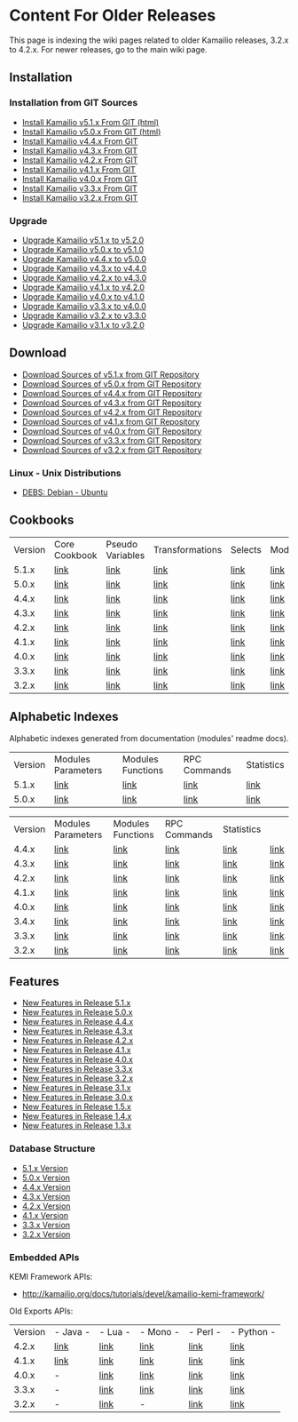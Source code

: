 # Content For Older Releases

This page is indexing the wiki pages related to older Kamailio releases,
3.2.x to 4.2.x. For newer releases, go to the main wiki page.

## Installation

### Installation from GIT Sources

- [Install Kamailio v5.1.x From GIT (html)](https://kamailio.org/docs/tutorials/5.1.x/kamailio-install-guide-git/)
- [Install Kamailio v5.0.x From GIT (html)](https://kamailio.org/docs/tutorials/5.0.x/kamailio-install-guide-git/)
- [Install Kamailio v4.4.x From GIT](../install/4.4.x/git.md)
- [Install Kamailio v4.3.x From GIT](../install/4.3.x/git.md)
- [Install Kamailio v4.2.x From GIT](../install/4.2.x/git.md)
- [Install Kamailio v4.1.x From GIT](../install/4.1.x/git.md)
- [Install Kamailio v4.0.x From GIT](../install/4.0.x/git.md)
- [Install Kamailio v3.3.x From GIT](../install/3.3.x/git.md)
- [Install Kamailio v3.2.x From GIT](../install/3.2.x/git.md)

### Upgrade

- [Upgrade Kamailio v5.1.x to v5.2.0](../install/upgrade/5.1.x-to-5.2.0.md)
- [Upgrade Kamailio v5.0.x to v5.1.0](../install/upgrade/5.0.x-to-5.1.0.md)
- [Upgrade Kamailio v4.4.x to v5.0.0](../install/upgrade/4.4.x-to-5.0.0.md)
- [Upgrade Kamailio v4.3.x to v4.4.0](../install/upgrade/4.3.x-to-4.4.0.md)
- [Upgrade Kamailio v4.2.x to v4.3.0](../install/upgrade/4.2.x-to-4.3.0.md)
- [Upgrade Kamailio v4.1.x to v4.2.0](../install/upgrade/4.1.x-to-4.2.0.md)
- [Upgrade Kamailio v4.0.x to v4.1.0](../install/upgrade/4.0.x-to-4.1.0.md)
- [Upgrade Kamailio v3.3.x to v4.0.0](../install/upgrade/3.3.x-to-4.0.0.md)
- [Upgrade Kamailio v3.2.x to v3.3.0](../install/upgrade/3.2.x-to-3.3.0.md)
- [Upgrade Kamailio v3.1.x to v3.2.0](../install/upgrade/3.1.x-to-3.2.0.md)

## Download

- [Download Sources of v5.1.x from GIT Repository](../download/v5.1.x-from-git.md)
- [Download Sources of v5.0.x from GIT Repository](../download/v5.0.x-from-git.md)
- [Download Sources of v4.4.x from GIT Repository](../download/v4.4.x-from-git.md)
- [Download Sources of v4.3.x from GIT Repository](../download/v4.3.x-from-git.md)
- [Download Sources of v4.2.x from GIT Repository](../download/v4.2.x-from-git.md)
- [Download Sources of v4.1.x from GIT Repository](../download/v4.1.x-from-git.md)
- [Download Sources of v4.0.x from GIT Repository](../download/v4.0.x-from-git.md)
- [Download Sources of v3.3.x from GIT Repository](../download/v3.3.x-from-git.md)
- [Download Sources of v3.2.x from GIT Repository](../download/v3.2.x-from-git.md)

### Linux - Unix Distributions

- [DEBS: Debian - Ubuntu](../old-releases/packages/debs.md)

## Cookbooks

|         |                               |                                          |                                          |                                  |                                                 |
|---------|-------------------------------|------------------------------------------|------------------------------------------|----------------------------------|-------------------------------------------------|
| Version | Core Cookbook                 | Pseudo Variables                         | Transformations                          | Selects                          | Modules                                         |
| 5.1.x   | [link](../cookbooks/5.1.x/core.md) | [link](../cookbooks/5.1.x/pseudovariables.md) | [link](../cookbooks/5.1.x/transformations.md) | [link](../cookbooks/5.1.x/selects.md) | [link](https://kamailio.org/docs/modules/5.1.x/) |
| 5.0.x   | [link](../cookbooks/5.0.x/core.md) | [link](../cookbooks/5.0.x/pseudovariables.md) | [link](../cookbooks/5.0.x/transformations.md) | [link](../cookbooks/5.0.x/selects.md) | [link](https://kamailio.org/docs/modules/5.0.x/) |
| 4.4.x   | [link](../cookbooks/4.4.x/core.md) | [link](../cookbooks/4.4.x/pseudovariables.md) | [link](../cookbooks/4.4.x/transformations.md) | [link](../cookbooks/4.4.x/selects.md) | [link](https://kamailio.org/docs/modules/4.4.x/) |
| 4.3.x   | [link](../cookbooks/4.3.x/core.md) | [link](../cookbooks/4.3.x/pseudovariables.md) | [link](../cookbooks/4.3.x/transformations.md) | [link](../cookbooks/4.3.x/selects.md) | [link](https://kamailio.org/docs/modules/4.3.x/) |
| 4.2.x   | [link](../cookbooks/4.2.x/core.md) | [link](../cookbooks/4.2.x/pseudovariables.md) | [link](../cookbooks/4.2.x/transformations.md) | [link](../cookbooks/4.2.x/selects.md) | [link](http://kamailio.org/docs/modules/4.2.x/) |
| 4.1.x   | [link](../cookbooks/4.1.x/core.md) | [link](../cookbooks/4.1.x/pseudovariables.md) | [link](../cookbooks/4.1.x/transformations.md) | [link](../cookbooks/4.1.x/selects.md) | [link](http://kamailio.org/docs/modules/4.1.x/) |
| 4.0.x   | [link](../cookbooks/4.0.x/core.md) | [link](../cookbooks/4.0.x/pseudovariables.md) | [link](../cookbooks/4.0.x/transformations.md) | [link](../cookbooks/4.0.x/selects.md) | [link](http://kamailio.org/docs/modules/4.0.x/) |
| 3.3.x   | [link](../cookbooks/3.3.x/core.md) | [link](../cookbooks/3.3.x/pseudovariables.md) | [link](../cookbooks/3.3.x/transformations.md) | [link](../cookbooks/3.3.x/selects.md) | [link](http://kamailio.org/docs/modules/3.3.x/) |
| 3.2.x   | [link](../cookbooks/3.2.x/core.md) | [link](../cookbooks/3.2.x/pseudovariables.md) | [link](../cookbooks/3.2.x/transformations.md) | [link](../cookbooks/3.2.x/selects.md) | [link](http://kamailio.org/docs/modules/3.2.x/) |

## Alphabetic Indexes

Alphabetic indexes generated from documentation (modules' readme docs).

|         |                                           |                                          |                                         |                                           |
|---------|-------------------------------------------|------------------------------------------|-----------------------------------------|-------------------------------------------|
| Version | Modules Parameters                        | Modules Functions                        | RPC Commands                            | Statistics                                |
| 5.1.x   | [link](../alphaindexes/5.1.x/modparameters.md) | [link](../alphaindexes/5.1.x/modfunctions.md) | [link](../alphaindexes/5.1.x/rpccommands.md) | [link](../alphaindexes/5.1.x/modstatistics.md) |
| 5.0.x   | [link](../alphaindexes/5.0.x/modparameters.md) | [link](../alphaindexes/5.0.x/modfunctions.md) | [link](../alphaindexes/5.0.x/rpccommands.md) | [link](../alphaindexes/5.0.x/modstatistics.md) |

|         |                                           |                                          |                                        |                                           |                                                                            |
|---------|-------------------------------------------|------------------------------------------|----------------------------------------|-------------------------------------------|----------------------------------------------------------------------------|
| Version | Modules Parameters                        | Modules Functions                        | RPC Commands                           | Statistics                                |                                                                            |
| 4.4.x   | [link](../alphaindexes/4.4.x/modparameters.md) | [link](../alphaindexes/4.4.x/modfunctions.md) | [link](../alphaindexes/4.4.x/micommands.md) | [link](../alphaindexes/4.4.x/modstatistics.md) | [link](https://www.kamailio.org/docs/docbooks/4.4.x/rpc_list/rpc_list.html) |
| 4.3.x   | [link](../alphaindexes/4.3.x/modparameters.md) | [link](../alphaindexes/4.3.x/modfunctions.md) | [link](../alphaindexes/4.3.x/micommands.md) | [link](../alphaindexes/4.3.x/modstatistics.md) | [link](https://www.kamailio.org/docs/docbooks/4.3.x/rpc_list/rpc_list.html) |
| 4.2.x   | [link](../alphaindexes/4.2.x/modparameters.md) | [link](../alphaindexes/4.2.x/modfunctions.md) | [link](../alphaindexes/4.2.x/micommands.md) | [link](../alphaindexes/4.2.x/modstatistics.md) | [link](http://www.kamailio.org/docs/docbooks/4.2.x/rpc_list/rpc_list.html) |
| 4.1.x   | [link](../alphaindexes/4.1.x/modparameters.md) | [link](../alphaindexes/4.1.x/modfunctions.md) | [link](../alphaindexes/4.1.x/micommands.md) | [link](../alphaindexes/4.1.x/modstatistics.md) | [link](http://www.kamailio.org/docs/docbooks/4.1.x/rpc_list/rpc_list.html) |
| 4.0.x   | [link](../alphaindexes/4.0.x/modparameters.md) | [link](../alphaindexes/4.0.x/modfunctions.md) | [link](../alphaindexes/4.0.x/micommands.md) | [link](../alphaindexes/4.0.x/modstatistics.md) | [link](http://www.kamailio.org/docs/docbooks/4.0.x/rpc_list/rpc_list.html) |
| 3.4.x   | [link](../alphaindexes/3.4.x/modparameters.md) | [link](../alphaindexes/3.4.x/modfunctions.md) | [link](../alphaindexes/3.4.x/micommands.md) | [link](../alphaindexes/3.4.x/modstatistics.md) | [link](http://www.kamailio.org/docs/docbooks/3.4.x/rpc_list/rpc_list.html) |
| 3.3.x   | [link](../alphaindexes/3.3.x/modparameters.md) | [link](../alphaindexes/3.3.x/modfunctions.md) | [link](../alphaindexes/3.3.x/micommands.md) | [link](../alphaindexes/3.3.x/modstatistics.md) | [link](http://www.kamailio.org/docs/docbooks/3.3.x/rpc_list/rpc_list.html) |
| 3.2.x   | [link](../alphaindexes/3.2.x/modparameters.md) | [link](../alphaindexes/3.2.x/modfunctions.md) | [link](../alphaindexes/3.2.x/micommands.md) | [link](../alphaindexes/3.2.x/modstatistics.md) | [link](http://www.kamailio.org/docs/docbooks/3.2.x/rpc_list/rpc_list.html) |

## Features

- [New Features in Release 5.1.x](../features/new-in-5.1.x.md)
- [New Features in Release 5.0.x](../features/new-in-5.0.x.md)
- [New Features in Release 4.4.x](../features/new-in-4.4.x.md)
- [New Features in Release 4.3.x](../features/new-in-4.3.x.md)
- [New Features in Release 4.2.x](../features/new-in-4.2.x.md)
- [New Features in Release 4.1.x](../features/new-in-4.1.x.md)
- [New Features in Release 4.0.x](../features/new-in-4.0.x.md)
- [New Features in Release 3.3.x](../features/new-in-3.3.x.md)
- [New Features in Release 3.2.x](../features/new-in-3.2.x.md)
- [New Features in Release 3.1.x](http://www.kamailio.org/dokuwiki/doku.php/features:new-in-3.1.x)
- [New Features in Release 3.0.x](http://www.kamailio.org/dokuwiki/doku.php/features:new-in-3.0.x)
- [New Features in Release 1.5.x](http://www.kamailio.org/dokuwiki/doku.php/features:new-in-1.5.x)
- [New Features in Release 1.4.x](http://www.kamailio.org/dokuwiki/doku.php/features:new-in-1.4.x)
- [New Features in Release 1.3.x](http://www.kamailio.org/dokuwiki/doku.php/features:new-in-1.3.x)

### Database Structure

- [5.1.x Version](https://www.kamailio.org/docs/db-tables/kamailio-db-5.1.x.html)
- [5.0.x Version](https://www.kamailio.org/docs/db-tables/kamailio-db-5.0.x.html)
- [4.4.x Version](https://www.kamailio.org/docs/db-tables/kamailio-db-4.4.x.html)
- [4.3.x Version](https://www.kamailio.org/docs/db-tables/kamailio-db-4.3.x.html)
- [4.2.x Version](http://www.kamailio.org/docs/db-tables/kamailio-db-4.2.x.html)
- [4.1.x Version](http://www.kamailio.org/docs/db-tables/kamailio-db-4.1.x.html)
- [3.3.x Version](http://www.kamailio.org/docs/db-tables/kamailio-db-3.3.x.html)
- [3.2.x Version](http://www.kamailio.org/docs/db-tables/kamailio-db-3.2.x.html)

### Embedded APIs

KEMI Framework APIs:

- <http://kamailio.org/docs/tutorials/devel/kamailio-kemi-framework/>

Old Exports APIs:

|         |                                 |                                |                                 |                                 |                                   |
|---------|---------------------------------|--------------------------------|---------------------------------|---------------------------------|-----------------------------------|
| Version | \- Java -                       | \- Lua -                       | \- Mono -                       | \- Perl -                       | \- Python -                       |
| 4.2.x   | [link](../embeddedapi/4.2.x/java.md) | [link](../embeddedapi/4.2.x/lua.md) | [link](../embeddedapi/4.2.x/mono.md) | [link](../embeddedapi/4.2.x/perl.md) | [link](../embeddedapi/4.2.x/python.md) |
| 4.1.x   | [link](../embeddedapi/4.1.x/java.md) | [link](../embeddedapi/4.1.x/lua.md) | [link](../embeddedapi/4.1.x/mono.md) | [link](../embeddedapi/4.1.x/perl.md) | [link](../embeddedapi/4.1.x/python.md) |
| 4.0.x   | \-                              | [link](../embeddedapi/4.0.x/lua.md) | [link](../embeddedapi/4.0.x/mono.md) | [link](../embeddedapi/4.0.x/perl.md) | [link](../embeddedapi/4.0.x/python.md) |
| 3.3.x   | \-                              | [link](../embeddedapi/3.3.x/lua.md) | [link](../embeddedapi/3.3.x/mono.md) | [link](../embeddedapi/3.3.x/perl.md) | [link](../embeddedapi/3.3.x/python.md) |
| 3.2.x   | \-                              | [link](../embeddedapi/3.2.x/lua.md) | \-                              | [link](../embeddedapi/3.2.x/perl.md) | [link](../embeddedapi/3.2.x/python.md) |
